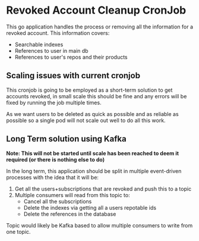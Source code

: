 # Revoked Account Cleanup CronJob

This go application handles the process or removing all the information for a revoked account. This information covers:

* Searchable indexes
* References to user in main db
* References to user's repos and their products

## Scaling issues with current cronjob

This cronjob is going to be employed as a short-term solution to get accounts revoked, in small scale this should be fine and any errors will be fixed by running the job multiple times.

As we want users to be deleted as quick as possible and as reliable as possible so a single pod will not scale out well to do all this work.

## Long Term solution using Kafka

<b>Note: This will not be started until scale has been reached to deem it required (or there is nothing else to do)</b>

In the long term, this application should be split in multiple event-driven processes with the idea that it will be:

1. Get all the users+subscriptions that are revoked and push this to a topic
2. Multiple consumers will read from this topic to:
    * Cancel all the subscriptions
    * Delete the indexes via getting all a users repotable ids
    * Delete the references in the database

Topic would likely be Kafka based to allow multiple consumers to write from one topic.